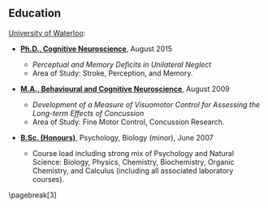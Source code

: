 ## Education

[University of Waterloo](http://www.uwaterloo.ca/):

* [**Ph.D., Cognitive Neuroscience**](http://psychology.uwaterloo.ca), August 2015
    + *Perceptual and Memory Deficits in Unilateral Neglect*
    + Area of Study: Stroke, Perception, and Memory.


* [**M.A., Behavioural and Cognitive Neuroscience**](http://psychology.uwaterloo.ca), August 2009
    + *Development of a Measure of Visuomotor Control for
	Assessing the Long-term Effects of Concussion* 
    + Area of Study: Fine Motor Control, Concussion Research.


* [**B.Sc. (Honours)**](http://science.uwaterloo.ca), Psychology, Biology (minor), June 2007
    + Course load including strong mix of Psychology and Natural Science: Biology, Physics, Chemistry, Biochemistry, Organic Chemistry, and Calculus (including all associated laboratory courses).

\pagebreak[3]
